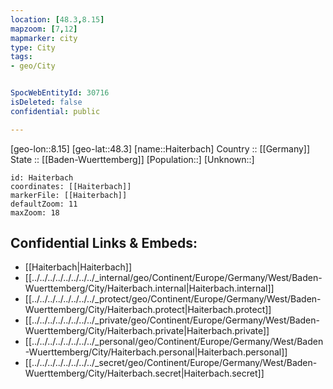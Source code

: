 ```yaml
---
location: [48.3,8.15] 
mapzoom: [7,12] 
mapmarker: city 
type: City
tags:
- geo/City


SpocWebEntityId: 30716
isDeleted: false
confidential: public

---
```

[geo-lon::8.15] 
[geo-lat::48.3] 
[name::Haiterbach] 
Country :: [[Germany]]  
State :: [[Baden-Wuerttemberg]] 
[Population::] 
[Unknown::] 


```leaflet
id: Haiterbach
coordinates: [[Haiterbach]] 
markerFile: [[Haiterbach]] 
defaultZoom: 11 
maxZoom: 18
```


## Confidential Links & Embeds: 
- [[Haiterbach|Haiterbach]]  
- [[../../../../../../../../_internal/geo/Continent/Europe/Germany/West/Baden-Wuerttemberg/City/Haiterbach.internal|Haiterbach.internal]] 
- [[../../../../../../../../_protect/geo/Continent/Europe/Germany/West/Baden-Wuerttemberg/City/Haiterbach.protect|Haiterbach.protect]] 
- [[../../../../../../../../_private/geo/Continent/Europe/Germany/West/Baden-Wuerttemberg/City/Haiterbach.private|Haiterbach.private]] 
- [[../../../../../../../../_personal/geo/Continent/Europe/Germany/West/Baden-Wuerttemberg/City/Haiterbach.personal|Haiterbach.personal]] 
- [[../../../../../../../../_secret/geo/Continent/Europe/Germany/West/Baden-Wuerttemberg/City/Haiterbach.secret|Haiterbach.secret]] 
